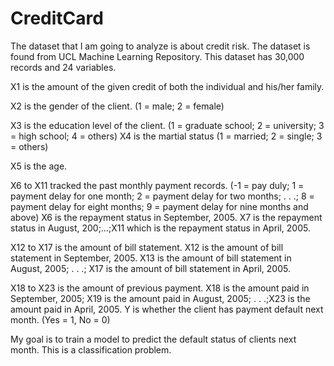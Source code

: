 # CreditCard
The dataset that I am going to analyze is about credit risk. The dataset is found from UCL Machine Learning Repository. This dataset has 30,000 records and 24 variables. 

X1 is the amount of the given credit of both the individual and his/her family.

X2 is the gender of the client. (1 = male; 2 = female)

X3 is the education level of the client. (1 = graduate school; 2 = university; 3 = high school; 4 = others) X4 is the martial status (1 = married; 2 = single; 3 = others)

X5 is the age. 

X6 to X11 tracked the past monthly payment records. (-1 = pay duly; 1 = payment delay for one month; 2 = payment delay for two months; . . .; 8 = payment delay for eight months; 9 = payment delay for nine months and above) X6 is the repayment status in September, 2005. X7 is the repayment status in August, 200;…;X11 which is the repayment status in April, 2005. 

X12 to X17 is the amount of bill statement. X12 is the amount of bill statement in September, 2005. X13 is the amount of bill statement in August, 2005; . . .; X17 is the amount of bill statement in April, 2005. 

X18 to X23 is the amount of previous payment. X18 is the amount paid in September, 2005; X19 is the amount paid in August, 2005; . . .;X23 is the amount paid in April, 2005. Y is whether the client has payment default next month. (Yes = 1, No = 0)

My goal is to train a model to predict the default status of clients next month. This is a classification problem. 
